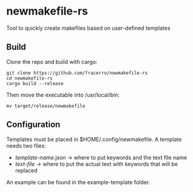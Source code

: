 # newmakefile-rs
Tool to quickly create makefiles based on user-defined templates

## Build
Clone the repo and build with cargo:
```
git clone https://github.com/fracerro/newmakefile-rs
cd newmakefile-rs
cargo build --release
```

Then move the executable into /usr/local/bin:
```
mv target/release/newmakefile
```

## Configuration
Templates must be placed in $HOME/.config/newmakefile.
A template needs two files:
* *template-name*.json -> where to put keywords and the text file name
* *text-file* -> where to put the actual text with keywords that will be replaced

An example can be found in the example-template folder.

